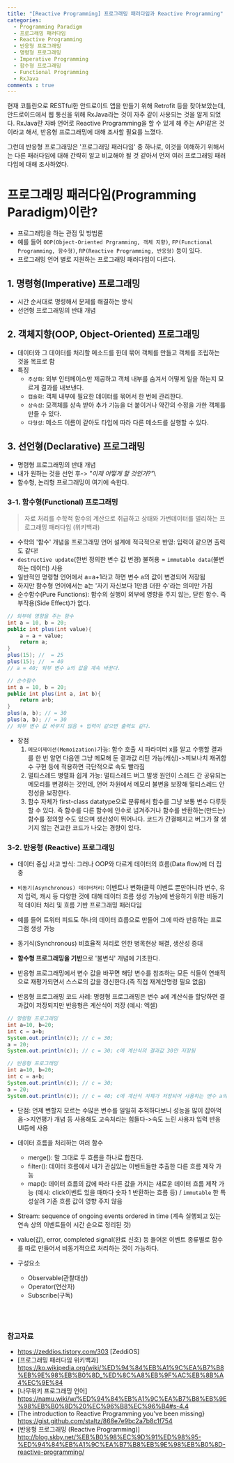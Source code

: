 ```yaml
---
title: "[Reactive Programming] 프로그래밍 패러다임과 Reactive Programming"
categories:
  - Programming Paradigm
  - 프로그래밍 패러다임
  - Reactive Programming
  - 반응형 프로그래밍
  - 명령형 프로그래밍
  - Imperative Programming
  - 함수형 프로그래밍
  - Functional Programming
  - RxJava
comments : true
---
```


현재 코틀린으로 RESTful한 안드로이드 앱을 만들기 위해 Retrofit 등을 찾아보았는데, 안드로이드에서 웹 통신을 위해 RxJava라는 것이 자주 같이 사용되는 것을 알게 되었다. RxJava란 자바 언어로 Reactive Programming을 할 수 있게 해 주는 API같은 것이라고 해서, 반응형 프로그래밍에 대해 조사할 필요를 느꼈다.

그런데 반응형 프로그래밍은 '프로그래밍 패러다임' 중 하나로, 이것을 이해하기 위해서는 다른 패러다임에 대해 간략히 알고 비교해야 될 것 같아서 먼저 여러 프로그래밍 패러다임에 대해 조사하였다.<br>

# 프로그래밍 패러다임(Programming Paradigm)이란?
- 프로그래밍을 하는 관점 및 방법론
- 예를 들어 `OOP(Object-Oriented Prgramming, 객체 지향)`, `FP(Functional Programming, 함수형)`, `RP(Reactive Programming, 반응형)` 등이 있다.
- 프로그래밍 언어 별로 지원하는 프로그래밍 패러다임이 다르다.

## 1. 명령형(Imperative) 프로그래밍
- 시간 순서대로 명령해서 문제를 해결하는 방식
- 선언형 프로그래밍의 반대 개념

## 2. 객체지향(OOP, Object-Oriented) 프로그래밍
- 데이터와 그 데이터를 처리할 메소드를 한데 묶어 객체를 만들고 객체를 조립하는 것을 목표로 함
- 특징
    - `추상화`: 외부 인터페이스만 제공하고 객체 내부를 숨겨서 어떻게 일을 하는지 모르게 결과를 내보낸다.
    - `캡슐화`: 객체 내부에 필요한 데이터를 묶어서 한 번에 관리한다.
    - `상속성`: 모객체를 상속 받아 추가 기능을 더 붙이거나 약간의 수정을 가한 객체를 만들 수 있다.
    - `다형성`: 메소드 이름이 같아도 타입에 따라 다른 메소드를 실행할 수 있다.

## 3. 선언형(Declarative) 프로그래밍
- 명령형 프로그래밍의 반대 개념
- 내가 원하는 것을 선언 후-> *"이제 어떻게 할 것인가?"*\
- 함수형, 논리형 프로그래밍이 여기에 속한다.

### 3-1. 함수형(Functional) 프로그래밍
> 자료 처리를 수학적 함수의 계산으로 취급하고 상태와 가변데이터를 멀리하는 프로그래밍 패러다임 (위키백과)
- 수학의 '함수' 개념을 프로그래밍 언어 설계에 적극적으로 반영: 입력이 같으면 출력도 같다!
- `destructive update`(한번 정의한 변수 값 변경) 불허용 = `immutable data`(불변하는 데이터) 사용
-  일반적인 명령형 언어에서 a=a+1라고 하면 변수 a의 값이 변경되어 저장됨
- 하지만 함수형 언어에서는 a는 '자기 자신보다 1만큼 더한 수'라는 의미만 가짐
- 순수함수(Pure Functions): 함수의 실행이 외부에 영향을 주지 않는, 닫힌 함수. 즉 부작용(Side Effect)가 없다.
```java
// 외부에 영향을 주는 함수
int a = 10, b = 20;
public int plus(int value){
    a = a + value;
    return a;
}
plus(15); //  = 25
plus(15); //  = 40
// a = 40; 외부 변수 a의 값을 계속 바꾼다.
```

```java
// 순수함수
int a = 10, b = 20;
public int plus(int a, int b){
    return a+b;
}
plus(a, b); // = 30
plus(a, b); // = 30
// 외부 변수 값 바꾸지 않음 + 입력이 같으면 출력도 같다.
```
- 장점
    1. `메모이제이션(Memoization)`가능: 함수 호출 시 파라미터 x를 알고 수행할 결과를 한 번 알면 다음엔 그냥 메모해 둔 결과값 리턴 가능(캐싱)->피보나치 재귀함수 구현 등에 적용하면 극단적으로 속도 빨라짐
    2. 멀티스레드 병렬화 쉽게 가능: 멀티스레드 버그 발생 원인이 스레드 간 공유되는 메모리를 변경하는 것인데, 언어 차원에서 메모리 불변을 보장해 멀티스레드 안정성을 보장한다.
    3. 함수 자체가 first-class datatype으로 분류해서 함수를 그냥 보통 변수 다루듯 할 수 있다. 즉 함수를 다른 함수에 인수로 넘겨주거나 함수를 반환하는(만드는) 함수를 정의할 수도 있으며 생산성이 뛰어나다. 코드가 간결해지고 버그가 잘 생기지 않는 견고한 코드가 나오는 경향이 있다.

### 3-2. 반응형 (Reactive) 프로그래밍
- 데이터 중심 사고 방식: 그러나 OOP와 다르게 데이터의 흐름(Data flow)에 더 집중
- `비동기(Asynchronous) 데이터처리`: 이벤트나 변화(클릭 이벤트 뿐만아니라 변수, 유저 입력, 캐시 등 다양한 것에 대해 데이터 흐름 생성 가능)에 반응하기 위한 비동기적 데이터 처리 및 흐름 기반 프로그래밍 패러다임
- 예를 들어 트위터 피드도 하나의 데이터 흐름으로 만들어 그에 따라 반응하는 프로그램 생성 가능
- 동기식(Synchronous) 비효율적 처리로 인한 병목현상 해결, 생산성 증대
- **함수형 프로그래밍을 기반**으로 '불변식' 개념에 기초한다.
- 반응형 프로그래밍에서 변수 값을 바꾸면 해당 변수를 참조하는 모든 식들이 연쇄적으로 재평가되면서 스스로의 값을 갱신한다.(즉 직접 재계산명령 필요 없음)<br>

- 반응형 프로그래밍 코드 사례: 명령형 프로그래밍은 변수 a에 계산식을 할당하면 결과값이 저장되지만 반응형은 계산식이 저장 (예시: 엑셀)
```java
// 명령형 프로그래밍
int a=10, b=20;
int c = a+b;
System.out.println(c)); // c = 30;
a = 20;
System.out.println(c)); // c = 30; c에 계산식의 결과값 30만 저장됨
```

```java
// 반응형 프로그래밍
int a=10, b=20;
int c = a+b;
System.out.println(c)); // c = 30;
a = 20;
System.out.println(c)); // c = 40; c에 계산식 자체가 저장되어 사용하는 변수 a의 값이 바뀐 것이 반영됨
```
- 단점: 언제 변할지 모르는 수많은 변수를 일일히 추적하다보니 성능을 많이 잡아먹음->지연평가 개념 등 사용해도 고속처리는 힘들다->속도 느린 사용자 입력 반응 UI등에 사용<br>

- 데이터 흐름을 처리하는 여러 함수
    - merge(): 말 그대로 두 흐름을 하나로 합친다.
    - filter(): 데이터 흐름에서 내가 관심있는 이벤트들만 추출한 다른 흐름 제작 가능
    - map(): 데이터 흐름의 값에 따라 다른 값을 가지는 새로운 데이터 흐름 제작 가능 (예시: click이벤트 있을 때마다 숫자 1 반환하는 흐름 등) / `immutable` 한 특성살려 기존 흐름 값이 영향 주지 않음<br>

- Stream: sequence of ongoing events ordered in time (계속 실행되고 있는 연속 상의 이벤트들이 시간 순으로 정리된 것)
- value(값), error, completed signal(완료 신호) 등 들어온 이벤트 종류별로 함수를 따로 만들어서 비동기적으로 처리하는 것이 가능하다.<br>

- 구성요소
    - Observable(관찰대상)
    - Operator(연산자)
    - Subscribe(구독)



<br><br>

### 참고자료
- https://zeddios.tistory.com/303 [ZeddiOS]
- [프로그래밍 패러다임 위키백과] https://ko.wikipedia.org/wiki/%ED%94%84%EB%A1%9C%EA%B7%B8%EB%9E%98%EB%B0%8D_%ED%8C%A8%EB%9F%AC%EB%8B%A4%EC%9E%84
- [나무위키 프로그래밍 언어] https://namu.wiki/w/%ED%94%84%EB%A1%9C%EA%B7%B8%EB%9E%98%EB%B0%8D%20%EC%96%B8%EC%96%B4#s-4.4
- [The introduction to Reactive Programming you've been missing} https://gist.github.com/staltz/868e7e9bc2a7b8c1f754
- [반응형 프로그래밍 (Reactive Programming)] http://blog.skby.net/%EB%B0%98%EC%9D%91%ED%98%95-%ED%94%84%EB%A1%9C%EA%B7%B8%EB%9E%98%EB%B0%8D-reactive-programming/





